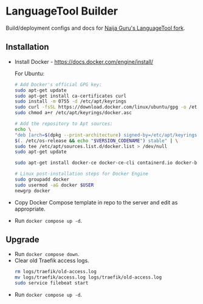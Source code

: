 # LanguageTool Builder
Build/deployment configs and docs for [Naija Guru's LanguageTool fork](https://github.com/Naija-Guru/languagetool).

## Installation
- Install Docker - https://docs.docker.com/engine/install/
    
    For Ubuntu:
    ```sh
    # Add Docker's official GPG key:
    sudo apt-get update
    sudo apt-get install ca-certificates curl
    sudo install -m 0755 -d /etc/apt/keyrings
    sudo curl -fsSL https://download.docker.com/linux/ubuntu/gpg -o /etc/apt/keyrings/docker.asc
    sudo chmod a+r /etc/apt/keyrings/docker.asc

    # Add the repository to Apt sources:
    echo \
    "deb [arch=$(dpkg --print-architecture) signed-by=/etc/apt/keyrings/docker.asc] https://download.docker.com/linux/ubuntu \
    $(. /etc/os-release && echo "$VERSION_CODENAME") stable" | \
    sudo tee /etc/apt/sources.list.d/docker.list > /dev/null
    sudo apt-get update

    sudo apt-get install docker-ce docker-ce-cli containerd.io docker-buildx-plugin docker-compose-plugin

    # Linux post-installation steps for Docker Engine
    sudo groupadd docker
    sudo usermod -aG docker $USER
    newgrp docker
    ```
- Copy Docker Compose template in repo to the server and edit as appropriate.
- Run `docker compose up -d`.

## Upgrade
- Run `docker compose down`.
- Clear old Traefik access logs.
    ```sh
    rm logs/traefik/old-access.log
    mv logs/traefik/access.log logs/traefik/old-access.log
    sudo service filebeat start
    ```
- Run `docker compose up -d`.

